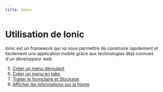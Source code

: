 ```yaml
---
title: Ionic
---
```


# Utilisation de Ionic

Ionic est un framework qui va nous permettre de construire rapidement et facilement une application mobile grâce aux technologies déjà connues d'un développeur web.

5. [Créer un menu déroulant](creer-un-menu-deroulant.html)
6. [Créer un menu en tabs](creer-un-menu-en-tabs.html)
7. [Traiter le formulaire et Stockage](traiter-le-formulaire-et-stockage.html)
8. [Afficher les informations sur la Home](afficher-les-information-sur-la-home.html)
